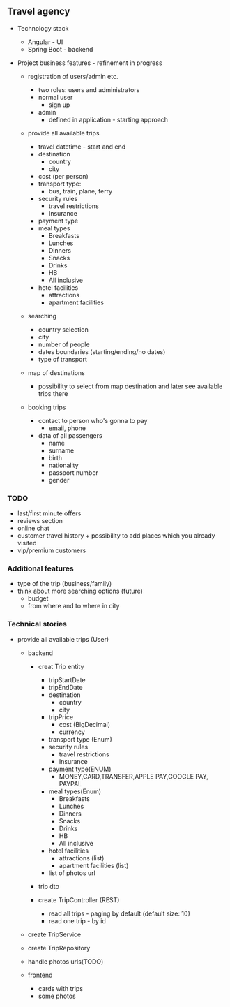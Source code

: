 ## Travel agency
- Technology stack
  - Angular - UI
  - Spring Boot - backend

- Project business features - refinement in progress
  - registration of users/admin etc.
    - two roles: users and administrators
    - normal user
      - sign up
    - admin
      - defined in application - starting approach

  - provide all available trips
    - travel datetime - start and end
    - destination
      - country
      - city
    - cost (per person)
    - transport type:
      - bus, train, plane, ferry
    - security rules
      - travel restrictions
      - Insurance
    - payment type
    - meal types
      - Breakfasts
      - Lunches
      - Dinners
      - Snacks
      - Drinks
      - HB
      - All inclusive
    - hotel facilities
      - attractions
      - apartment facilities

  - searching
    - country selection
    - city
    - number of people
    - dates boundaries (starting/ending/no dates)
    - type of transport

  - map of destinations
    - possibility to select from map destination and later see available trips there

  - booking trips
    - contact to person who's gonna to pay
      - email, phone
    - data of all passengers
      - name
      - surname
      - birth
      - nationality
      - passport number
      - gender

### TODO
- last/first minute offers
- reviews section
- online chat
- customer travel history + possibility to add places which you already visited
- vip/premium  customers

### Additional features
- type of the trip (business/family)
- think about more searching options (future)
  - budget
  - from where and to where in city


### Technical stories
- provide all available trips (User)
  - backend
    - creat Trip entity
      - tripStartDate
      - tripEndDate
      - destination
        - country
        - city
      - tripPrice
        - cost (BigDecimal)
        - currency
      - transport type (Enum)
      - security rules
        - travel restrictions
        - Insurance
      - payment type(ENUM)
        - MONEY,CARD,TRANSFER,APPLE PAY,GOOGLE PAY, PAYPAL
      - meal types(Enum)
        - Breakfasts
        - Lunches
        - Dinners
        - Snacks
        - Drinks
        - HB
        - All inclusive
      - hotel facilities
        - attractions (list)
        - apartment facilities (list)
      - list of photos url
       
    - trip dto
    - create TripController (REST)
      - read all trips - paging by default (default size: 10)
      - read one trip - by id
  - create TripService
  - create TripRepository
  - handle photos urls(TODO)
  

  - frontend
    - cards with trips
    - some photos


